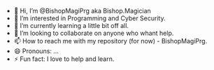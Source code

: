 - 👋 Hi, I’m @BishopMagiPrg aka Bishop.Magician
- 👀 I’m interested in Programming and Cyber Security.
- 🌱 I’m currently learning a little bit off all.
- 💞️ I’m looking to collaborate on anyone who whant help.
- 📫 How to reach me with my repository (for now) - BishopMagiPrg.
- 😄 Pronouns: ...
- ⚡ Fun fact: I love to help and learn.

<!---
BishopMagiPrg/BishopMagiPrg is a ✨ special ✨ repository because its `README.md` (this file) appears on your GitHub profile.
You can click the Preview link to take a look at your changes.
--->
